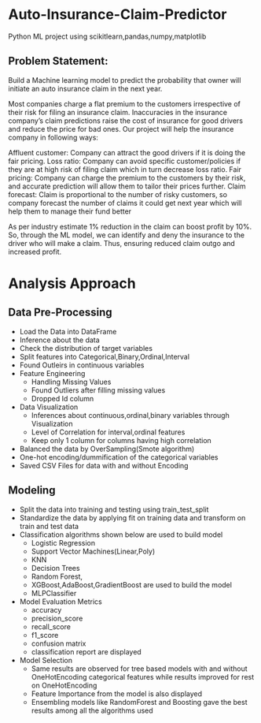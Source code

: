 # Auto-Insurance-Claim-Predictor
Python ML project using scikitlearn,pandas,numpy,matplotlib

## Problem Statement:

Build a Machine learning model to predict the probability that owner will initiate an auto insurance claim in the next year.

Most companies charge a flat premium to the customers irrespective of their risk for filing an insurance claim. Inaccuracies in the insurance company’s claim predictions raise the cost of insurance for good drivers and reduce the price for bad ones. Our project will help the insurance company in following ways:

Affluent customer: Company can attract the good drivers if it is doing the fair pricing. Loss ratio: Company can avoid specific customer/policies if they are at high risk of filing claim which in turn decrease loss ratio. Fair pricing: Company can charge the premium to the customers by their risk, and accurate prediction will allow them to tailor their prices further. Claim forecast: Claim is proportional to the number of risky customers, so company forecast the number of claims it could get next year which will help them to manage their fund better

As per industry estimate 1% reduction in the claim can boost profit by 10%. So, through the ML model, we can identify and deny the insurance to the driver who will make a claim.  Thus, ensuring reduced claim outgo and increased profit.

# Analysis Approach

## Data Pre-Processing
* Load the Data into DataFrame
* Inference about the data
* Check the distribution of target variables
* Split features into Categorical,Binary,Ordinal,Interval
* Found Outleirs in continuous variables 
* Feature Engineering
   * Handling Missing Values
   * Found Outliers after filling missing values
   * Dropped Id column
* Data Visualization
   * Inferences about continuous,ordinal,binary variables through Visualization
   * Level of Correlation for interval,ordinal features
   * Keep only 1 column for columns having high correlation
*   Balanced the data by OverSampling(Smote algorithm)
*   One-hot encoding/dummification of the categorical variables
*   Saved CSV Files for data with and without Encoding

## Modeling
* Split the data into training and testing using train_test_split
* Standardize the data by applying fit on training data and transform on train and test data
* Classification algorithms shown below are used to build model 
  * Logistic Regression
  * Support Vector Machines(Linear,Poly)
  * KNN
  * Decision Trees
  * Random Forest,
  * XGBoost,AdaBoost,GradientBoost are used to build the model
  * MLPClassifier
* Model Evaluation Metrics 
  * accuracy 
  * precision_score
  * recall_score
  * f1_score
  * confusion matrix
  * classification report are displayed
* Model Selection
  * Same results are observed for tree based models with and without OneHotEncoding categorical features while results improved for rest on OneHotEncoding
  * Feature Importance from the model is also displayed
  * Ensembling models like RandomForest and Boosting gave the best results among all the algorithms used
